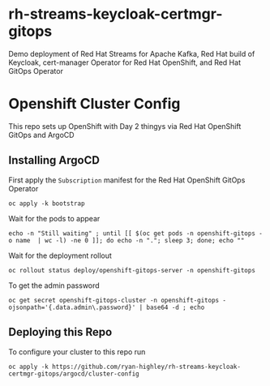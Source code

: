 # rh-streams-keycloak-certmgr-gitops
Demo deployment of Red Hat Streams for Apache Kafka, Red Hat build of Keycloak, cert-manager Operator for Red Hat OpenShift, and Red Hat GitOps Operator


# Openshift Cluster Config

This repo sets up OpenShift with Day 2 thingys via Red Hat OpenShift GitOps and ArgoCD


## Installing ArgoCD

First apply the `Subscription` manifest for the Red Hat OpenShift GitOps Operator

```shell
oc apply -k bootstrap
```

Wait for the pods to appear

```shell
echo -n "Still waiting" ; until [[ $(oc get pods -n openshift-gitops -o name  | wc -l) -ne 0 ]]; do echo -n "."; sleep 3; done; echo ""
```

Wait for the deployment rollout

```shell
oc rollout status deploy/openshift-gitops-server -n openshift-gitops
```

To get the admin password

```shell
oc get secret openshift-gitops-cluster -n openshift-gitops -ojsonpath='{.data.admin\.password}' | base64 -d ; echo
```

## Deploying this Repo

To configure your cluster to this repo run

```
oc apply -k https://github.com/ryan-highley/rh-streams-keycloak-certmgr-gitops/argocd/cluster-config
```
